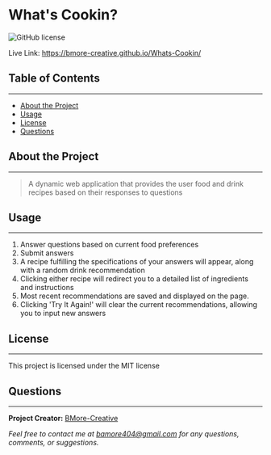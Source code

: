 # What's Cookin?
  ![GitHub license](https://img.shields.io/badge/license-MIT-blue.svg) 

Live Link: https://bmore-creative.github.io/Whats-Cookin/

## Table of Contents

---

- [About the Project](#about-the-project)
- [Usage](#usage)
- [License](#license)
- [Questions](#questions)

## About the Project

---

>A dynamic web application that provides the user food and drink recipes based on their responses to questions

## Usage

---

1. Answer questions based on current food preferences 
2. Submit answers 
3. A recipe fulfilling the specifications of your answers will appear, along with a random drink recommendation 
4. Clicking either recipe will redirect you to a detailed list of ingredients and instructions 
5. Most recent recommendations are saved and displayed on the page. 
6. Clicking 'Try It Again!' will clear the current recommendations, allowing you to input new answers

## License

---

This project is licensed under the MIT license

## Questions

---

**Project Creator:** [BMore-Creative](https://github.com/BMore-Creative)

*Feel free to contact me at bamore404@gmail.com for any questions, comments, or suggestions.*
